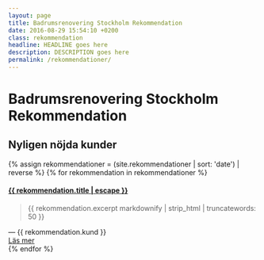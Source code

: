 ```yaml
---
layout: page
title: Badrumsrenovering Stockholm Rekommendation
date: 2016-08-29 15:54:10 +0200
class: rekommendation
headline: HEADLINE goes here
description: DESCRIPTION goes here
permalink: /rekommendationer/
---
```

<h1>Badrumsrenovering Stockholm Rekommendation</h1>
<div class="latest-testimonials">
  <h2>Nyligen nöjda kunder</h2>
  {% assign rekommendationer = (site.rekommendationer | sort: 'date') | reverse %}
  {% for rekommendation in rekommendationer %}
    <div class="testimonial">
      <h4><a class="post-link" href="{{ rekommendation.url | prepend: site.baseurl }}">{{ rekommendation.title | escape }}</a></h4>
      <blockquote>{{ rekommendation.excerpt markdownify | strip_html | truncatewords: 50 }}</blockquote>
      <div class="testimonial-client">— {{ rekommendation.kund }}</div>
      <a class="post-link" href="{{ rekommendation.url | prepend: site.baseurl }}">Läs mer</a>
    </div>
  {% endfor %}
</div>